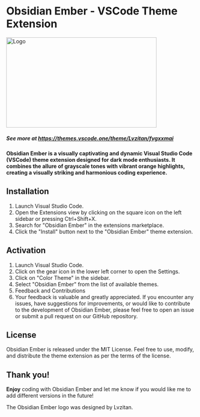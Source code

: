 # Obsidian Ember - VSCode Theme Extension

<img src="https://cdn.discordapp.com/attachments/742040698404208641/1120720704271306833/image.png" alt="Logo" width="400" height="240" style="object-fit: cover"/>

##### See more at https://themes.vscode.one/theme/Lvzitan/fvgxxmai

#### Obsidian Ember is a visually captivating and dynamic Visual Studio Code (VSCode) theme extension designed for dark mode enthusiasts. It combines the allure of grayscale tones with vibrant orange highlights, creating a visually striking and harmonious coding experience.

## Installation

1. Launch Visual Studio Code.
2. Open the Extensions view by clicking on the square icon on the left sidebar or pressing Ctrl+Shift+X.
3. Search for "Obsidian Ember" in the extensions marketplace.
4. Click the "Install" button next to the "Obsidian Ember" theme extension.

## Activation

1. Launch Visual Studio Code.
2. Click on the gear icon in the lower left corner to open the Settings.
3. Click on "Color Theme" in the sidebar.
4. Select "Obsidian Ember" from the list of available themes.
5. Feedback and Contributions
6. Your feedback is valuable and greatly appreciated. If you encounter any issues, have suggestions for improvements, or would like to contribute to the development of Obsidian Ember, please feel free to open an issue or submit a pull request on our GitHub repository.

## License

Obsidian Ember is released under the MIT License. Feel free to use, modify, and distribute the theme extension as per the terms of the license.

## Thank you!

**Enjoy** coding with Obsidian Ember and let me know if you would like me to add different versions in the future!

The Obsidian Ember logo was designed by Lvzitan.
